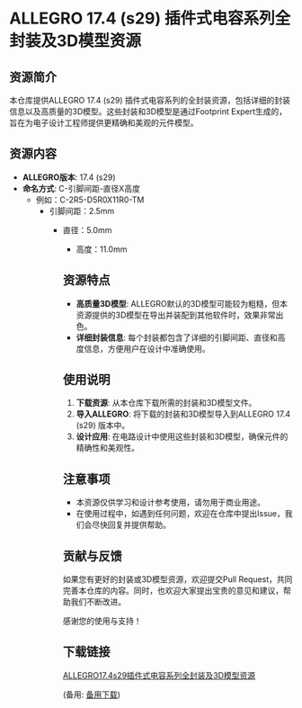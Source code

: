  # ALLEGRO 17.4 (s29) 插件式电容系列全封装及3D模型资源

 ## 资源简介

 本仓库提供ALLEGRO 17.4 (s29) 插件式电容系列的全封装资源，包括详细的封装信息以及高质量的3D模型。这些封装和3D模型是通过Footprint Expert生成的，旨在为电子设计工程师提供更精确和美观的元件模型。

 ## 资源内容

 - **ALLEGRO版本**: 17.4 (s29)
 - **命名方式**: C-引脚间距-直径X高度
   - 例如：C-2R5-D5R0X11R0-TM
     - 引脚间距：2.5mm
       - 直径：5.0mm
         - 高度：11.0mm

         ## 资源特点

         - **高质量3D模型**: ALLEGRO默认的3D模型可能较为粗糙，但本资源提供的3D模型在导出并装配到其他软件时，效果非常出色。
         - **详细封装信息**: 每个封装都包含了详细的引脚间距、直径和高度信息，方便用户在设计中准确使用。

         ## 使用说明

         1. **下载资源**: 从本仓库下载所需的封装和3D模型文件。
         2. **导入ALLEGRO**: 将下载的封装和3D模型导入到ALLEGRO 17.4 (s29) 版本中。
         3. **设计应用**: 在电路设计中使用这些封装和3D模型，确保元件的精确性和美观性。

         ## 注意事项

         - 本资源仅供学习和设计参考使用，请勿用于商业用途。
         - 在使用过程中，如遇到任何问题，欢迎在仓库中提出Issue，我们会尽快回复并提供帮助。

         ## 贡献与反馈

         如果您有更好的封装或3D模型资源，欢迎提交Pull Request，共同完善本仓库的内容。同时，也欢迎大家提出宝贵的意见和建议，帮助我们不断改进。

         感谢您的使用与支持！

         ## 下载链接
         [ALLEGRO17.4s29插件式电容系列全封装及3D模型资源](https://pan.quark.cn/s/0d1f3637e754) 

         (备用: [备用下载](https://pan.baidu.com/s/1GdjJETW3Ti0-sCgWxHswdg?pwd=1234))
